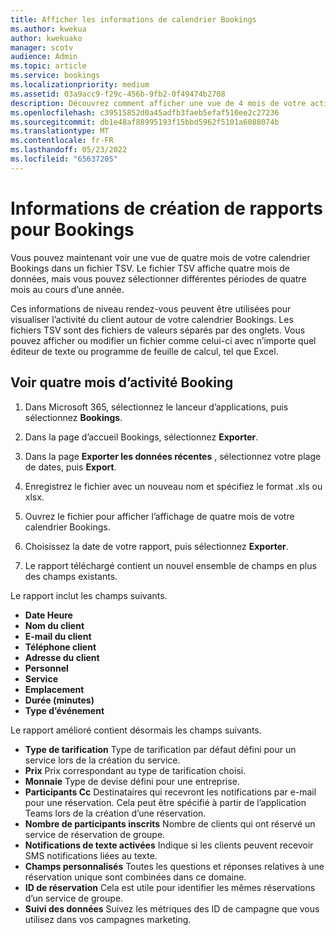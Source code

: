 ```yaml
---
title: Afficher les informations de calendrier Bookings
ms.author: kwekua
author: kwekuako
manager: scotv
audience: Admin
ms.topic: article
ms.service: bookings
ms.localizationpriority: medium
ms.assetid: 03a9acc9-f29c-456b-9fb2-0f49474b2708
description: Découvrez comment afficher une vue de 4 mois de votre activité Bookings
ms.openlocfilehash: c39515852d0a45adfb3faeb5efaf510ee2c27236
ms.sourcegitcommit: db1e48af88995193f15bbd5962f5101a6088074b
ms.translationtype: MT
ms.contentlocale: fr-FR
ms.lasthandoff: 05/23/2022
ms.locfileid: "65637205"
---
```

# <a name="reporting-info-for-bookings"></a>Informations de création de rapports pour Bookings

Vous pouvez maintenant voir une vue de quatre mois de votre calendrier Bookings dans un fichier TSV. Le fichier TSV affiche quatre mois de données, mais vous pouvez sélectionner différentes périodes de quatre mois au cours d’une année.

Ces informations de niveau rendez-vous peuvent être utilisées pour visualiser l’activité du client autour de votre calendrier Bookings. Les fichiers TSV sont des fichiers de valeurs séparés par des onglets. Vous pouvez afficher ou modifier un fichier comme celui-ci avec n’importe quel éditeur de texte ou programme de feuille de calcul, tel que Excel.

## <a name="see-four-months-of-booking-activity"></a>Voir quatre mois d’activité Booking

1. Dans Microsoft 365, sélectionnez le lanceur d’applications, puis sélectionnez **Bookings**.

1. Dans la page d’accueil Bookings, sélectionnez **Exporter**.

1. Dans la page **Exporter les données récentes** , sélectionnez votre plage de dates, puis **Export**.

1. Enregistrez le fichier avec un nouveau nom et spécifiez le format .xls ou xlsx.

1. Ouvrez le fichier pour afficher l’affichage de quatre mois de votre calendrier Bookings.

1. Choisissez la date de votre rapport, puis sélectionnez **Exporter**.

1. Le rapport téléchargé contient un nouvel ensemble de champs en plus des champs existants.

Le rapport inclut les champs suivants.

 - **Date Heure**
- **Nom du client**
- **E-mail du client**
- **Téléphone client**
- **Adresse du client**
- **Personnel**
- **Service**
- **Emplacement**
- **Durée (minutes)**
- **Type d’événement**

Le rapport amélioré contient désormais les champs suivants.

- **Type de tarification**   Type de tarification par défaut défini pour un service lors de la création du service.
- **Prix**   Prix correspondant au type de tarification choisi.
- **Monnaie**   Type de devise défini pour une entreprise.
- **Participants Cc**   Destinataires qui recevront les notifications par e-mail pour une réservation. Cela peut être spécifié à partir de l’application Teams lors de la création d’une réservation.
- **Nombre de participants inscrits**   Nombre de clients qui ont réservé un service de réservation de groupe.
- **Notifications de texte activées**   Indique si les clients peuvent recevoir SMS notifications liées au texte.
- **Champs personnalisés**   Toutes les questions et réponses relatives à une réservation unique sont combinées dans ce domaine.
- **ID de réservation**   Cela est utile pour identifier les mêmes réservations d’un service de groupe.
- **Suivi des données**   Suivez les métriques des ID de campagne que vous utilisez dans vos campagnes marketing.
